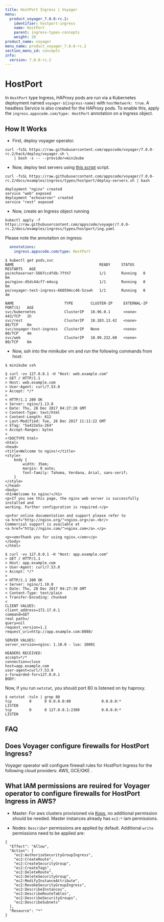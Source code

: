 ```yaml
---
title: HostPort Ingress | Voyager
menu:
  product_voyager_7.0.0-rc.2:
    identifier: hostport-ingress
    name: HostPort
    parent: ingress-types-concepts
    weight: 20
product_name: voyager
menu_name: product_voyager_7.0.0-rc.2
section_menu_id: concepts
info:
  version: 7.0.0-rc.2
---
```


# HostPort

In `HostPort` type Ingress, HAProxy pods are run via a Kubernetes deployment named `voyager-${ingress-name}` with `hostNetwork: true`. A headless Service is also created for the HAProxy pods. To enable this, apply the `ingress.appscode.com/type: HostPort` annotation on a Ingress object.

## How It Works

- First, deploy voyager operator.

```console
curl -fsSL https://raw.githubusercontent.com/appscode/voyager/7.0.0-rc.2/hack/deploy/voyager.sh \
    | bash -s -- --provider=minikube
```

- Now, deploy test servers using [this script](/products/voyager/7.0.0-rc.2/examples/ingress/types/hostport/deploy-servers.sh) script.

```console
curl -fsSL https://raw.githubusercontent.com/appscode/voyager/7.0.0-rc.2/docs/examples/ingress/types/hostport/deploy-servers.sh | bash

deployment "nginx" created
service "web" exposed
deployment "echoserver" created
service "rest" exposed
```

- Now, create an Ingress object running

```console
kubectl apply -f https://raw.githubusercontent.com/appscode/voyager/7.0.0-rc.2/docs/examples/ingress/types/hostport/ing.yaml
```

Please note the annotaiton on ingress:

```yaml
  annotations:
    ingress.appscode.com/type: HostPort
```

```console
$ kubectl get pods,svc
NAME                                       READY     STATUS    RESTARTS   AGE
po/echoserver-566fcc4fdb-7fth7             1/1       Running   0          6m
po/nginx-d5dc44cf7-m4xcg                   1/1       Running   0          6m
po/voyager-test-ingress-668594cc46-5zswh   1/1       Running   0          4m

NAME                       TYPE        CLUSTER-IP     EXTERNAL-IP   PORT(S)   AGE
svc/kubernetes             ClusterIP   10.96.0.1      <none>        443/TCP   1h
svc/rest                   ClusterIP   10.103.13.42   <none>        80/TCP    6m
svc/voyager-test-ingress   ClusterIP   None           <none>        80/TCP    4m
svc/web                    ClusterIP   10.99.232.60   <none>        80/TCP    6m
```

- Now, ssh into the minikube vm and run the following commands from host:

```console
$ minikube ssh

$ curl -vv 127.0.0.1 -H "Host: web.example.com"
> GET / HTTP/1.1
> Host: web.example.com
> User-Agent: curl/7.53.0
> Accept: */*
>
< HTTP/1.1 200 OK
< Server: nginx/1.13.8
< Date: Thu, 28 Dec 2017 04:27:20 GMT
< Content-Type: text/html
< Content-Length: 612
< Last-Modified: Tue, 26 Dec 2017 11:11:22 GMT
< ETag: "5a422e5a-264"
< Accept-Ranges: bytes
<
<!DOCTYPE html>
<html>
<head>
<title>Welcome to nginx!</title>
<style>
    body {
        width: 35em;
        margin: 0 auto;
        font-family: Tahoma, Verdana, Arial, sans-serif;
    }
</style>
</head>
<body>
<h1>Welcome to nginx!</h1>
<p>If you see this page, the nginx web server is successfully installed and
working. Further configuration is required.</p>

<p>For online documentation and support please refer to
<a href="http://nginx.org/">nginx.org</a>.<br/>
Commercial support is available at
<a href="http://nginx.com/">nginx.com</a>.</p>

<p><em>Thank you for using nginx.</em></p>
</body>
</html>
```

```console
$ curl -vv 127.0.0.1 -H "Host: app.example.com"
> GET / HTTP/1.1
> Host: app.example.com
> User-Agent: curl/7.53.0
> Accept: */*
>
< HTTP/1.1 200 OK
< Server: nginx/1.10.0
< Date: Thu, 28 Dec 2017 04:27:39 GMT
< Content-Type: text/plain
< Transfer-Encoding: chunked
<
CLIENT VALUES:
client_address=172.17.0.1
command=GET
real path=/
query=nil
request_version=1.1
request_uri=http://app.example.com:8080/

SERVER VALUES:
server_version=nginx: 1.10.0 - lua: 10001

HEADERS RECEIVED:
accept=*/*
connection=close
host=app.example.com
user-agent=curl/7.53.0
x-forwarded-for=127.0.0.1
BODY:
```

Now, if you run `netstat`, you should port 80 is listened on by haproxy.

```console
$ netstat -tuln | grep 80
tcp        0      0 0.0.0.0:80              0.0.0.0:*               LISTEN
tcp        0      0 127.0.0.1:2380          0.0.0.0:*               LISTEN
```

## FAQ

## Does Voyager configure firewalls for HostPort Ingress?

Voyager operator will configure firewall rules for HostPort Ingress for the following cloud providers: AWS, GCE/GKE .

## What IAM permissions are reuired for Voyager operator to configure firewalls for HostPort Ingress in AWS?

 - Master: For aws clusters provisioned via [Kops](https://github.com/kubernetes/kops/blob/master/docs/iam_roles.md), no additional permission should be needed. Master instances already has `ec2:*` iam permissions.

- Nodes: `Describe*` permissions are applied by default. Additional `write` permissions need to be applied are:
```
{
  "Effect": "Allow",
  "Action": [
	"ec2:AuthorizeSecurityGroupIngress",
	"ec2:CreateRoute",
	"ec2:CreateSecurityGroup",
	"ec2:CreateTags",
	"ec2:DeleteRoute",
	"ec2:DeleteSecurityGroup",
	"ec2:ModifyInstanceAttribute",
	"ec2:RevokeSecurityGroupIngress",
	"ec2:DescribeInstances",
	"ec2:DescribeRouteTables",
	"ec2:DescribeSecurityGroups",
	"ec2:DescribeSubnets"
  ],
  "Resource": "*"
}
```
